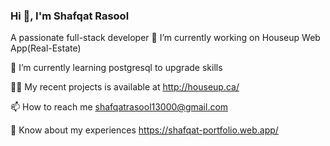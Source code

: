 ### Hi 👋, I'm Shafqat Rasool
 A passionate full-stack developer
🔭 I’m currently working on Houseup Web App(Real-Estate)

🌱 I’m currently learning postgresql to upgrade skills

👨‍💻 My recent projects is available at http://houseup.ca/

📫 How to reach me shafqatrasool13000@gmail.com

📄 Know about my experiences https://shafqat-portfolio.web.app/

